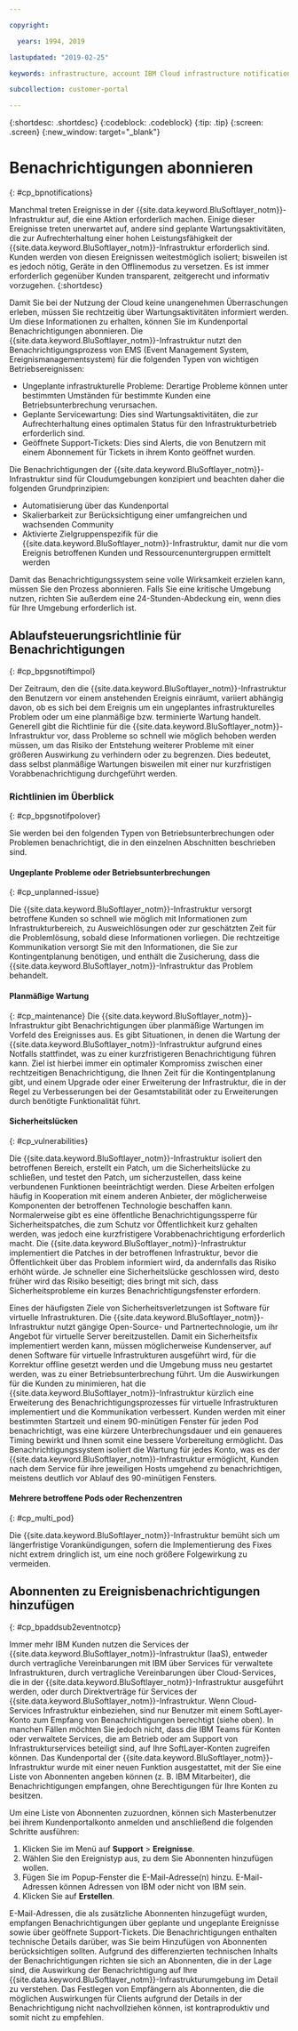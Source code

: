 ```yaml
---

copyright:

  years: 1994, 2019

lastupdated: "2019-02-25"

keywords: infrastructure, account IBM Cloud infrastructure notifications, unplanned infrastructure issues, notifications 

subcollection: customer-portal

---
```


{:shortdesc: .shortdesc}
{:codeblock: .codeblock}
{:tip: .tip}
{:screen: .screen}
{:new_window: target="_blank"}


# Benachrichtigungen abonnieren
{: #cp_bpnotifications}

Manchmal treten Ereignisse in der {{site.data.keyword.BluSoftlayer_notm}}-Infrastruktur auf, die eine Aktion erforderlich machen. Einige dieser Ereignisse treten unerwartet auf, andere sind geplante Wartungsaktivitäten, die zur Aufrechterhaltung einer hohen Leistungsfähigkeit der {{site.data.keyword.BluSoftlayer_notm}}-Infrastruktur erforderlich sind. Kunden werden von diesen Ereignissen weitestmöglich isoliert; bisweilen ist es jedoch nötig, Geräte in den Offlinemodus zu versetzen. Es ist immer erforderlich gegenüber Kunden transparent, zeitgerecht und informativ vorzugehen.
{:shortdesc}

Damit Sie bei der Nutzung der Cloud keine unangenehmen Überraschungen erleben, müssen Sie rechtzeitig über Wartungsaktivitäten informiert werden. Um diese Informationen zu erhalten, können Sie im Kundenportal Benachrichtigungen abonnieren. Die {{site.data.keyword.BluSoftlayer_notm}}-Infrastruktur nutzt den Benachrichtigungsprozess von EMS (Event Management System, Ereignismanagementsystem) für die folgenden Typen von wichtigen Betriebsereignissen:
* Ungeplante infrastrukturelle Probleme: Derartige Probleme können unter bestimmten Umständen für bestimmte Kunden eine Betriebsunterbrechung verursachen.
* Geplante Servicewartung: Dies sind Wartungsaktivitäten, die zur Aufrechterhaltung eines optimalen Status für den Infrastrukturbetrieb erforderlich sind.
* Geöffnete Support-Tickets: Dies sind Alerts, die von Benutzern mit einem Abonnement für Tickets in ihrem Konto geöffnet wurden.

Die Benachrichtigungen der {{site.data.keyword.BluSoftlayer_notm}}-Infrastruktur sind für Cloudumgebungen konzipiert und beachten daher die folgenden Grundprinzipien:
* Automatisierung über das Kundenportal
* Skalierbarkeit zur Berücksichtigung einer umfangreichen und wachsenden Community
* Aktivierte Zielgruppenspezifik für die {{site.data.keyword.BluSoftlayer_notm}}-Infrastruktur, damit nur die vom Ereignis betroffenen Kunden und Ressourcenuntergruppen ermittelt werden

Damit das Benachrichtigungssystem seine volle Wirksamkeit erzielen kann, müssen Sie den Prozess abonnieren. Falls Sie eine kritische Umgebung nutzen, richten Sie außerdem eine 24-Stunden-Abdeckung ein, wenn dies für Ihre Umgebung erforderlich ist.


## Ablaufsteuerungsrichtlinie für Benachrichtigungen
{: #cp_bpgsnotiftimpol}

Der Zeitraum, den die {{site.data.keyword.BluSoftlayer_notm}}-Infrastruktur den Benutzern vor einem anstehenden Ereignis einräumt, variiert abhängig davon, ob es sich bei dem Ereignis um ein ungeplantes infrastrukturelles Problem oder um eine planmäßige bzw. terminierte Wartung handelt. Generell gibt die Richtlinie für die {{site.data.keyword.BluSoftlayer_notm}}-Infrastruktur vor, dass Probleme so schnell wie möglich behoben werden müssen, um das Risiko der Entstehung weiterer Probleme mit einer größeren Auswirkung zu verhindern oder zu begrenzen. Dies bedeutet, dass selbst planmäßige Wartungen bisweilen mit einer nur kurzfristigen Vorabbenachrichtigung durchgeführt werden.

### Richtlinien im Überblick
{: #cp_bpgsnotifpolover}

Sie werden bei den folgenden Typen von Betriebsunterbrechungen oder Problemen benachrichtigt, die in den einzelnen Abschnitten beschrieben sind.

#### Ungeplante Probleme oder Betriebsunterbrechungen
{: #cp_unplanned-issue}

Die {{site.data.keyword.BluSoftlayer_notm}}-Infrastruktur versorgt betroffene Kunden so schnell wie möglich mit Informationen zum Infrastrukturbereich, zu Ausweichlösungen oder zur geschätzten Zeit für die Problemlösung, sobald diese Informationen vorliegen. Die rechtzeitige Kommunikation versorgt Sie mit den Informationen, die Sie zur Kontingentplanung benötigen, und enthält die Zusicherung, dass die {{site.data.keyword.BluSoftlayer_notm}}-Infrastruktur das Problem behandelt.

#### Planmäßige Wartung
{: #cp_maintenance}
Die {{site.data.keyword.BluSoftlayer_notm}}-Infrastruktur gibt Benachrichtigungen über planmäßige Wartungen im Vorfeld des Ereignisses aus. Es gibt Situationen, in denen die Wartung der {{site.data.keyword.BluSoftlayer_notm}}-Infrastruktur aufgrund eines Notfalls stattfindet, was zu einer kurzfristigeren Benachrichtigung führen kann. Ziel ist hierbei immer ein optimaler Kompromiss zwischen einer rechtzeitigen Benachrichtigung, die Ihnen Zeit für die Kontingentplanung gibt, und einem Upgrade oder einer Erweiterung der Infrastruktur, die in der Regel zu Verbesserungen bei der Gesamtstabilität oder zu Erweiterungen durch benötigte Funktionalität führt.

#### Sicherheitslücken
{: #cp_vulnerabilities}

Die {{site.data.keyword.BluSoftlayer_notm}}-Infrastruktur isoliert den betroffenen Bereich, erstellt ein Patch, um die Sicherheitslücke zu schließen, und testet den Patch, um sicherzustellen, dass keine verbundenen Funktionen beeinträchtigt werden. Diese Arbeiten erfolgen häufig in Kooperation mit einem anderen Anbieter, der möglicherweise Komponenten der betroffenen Technologie beschaffen kann. Normalerweise gibt es eine öffentliche Benachrichtigungssperre für Sicherheitspatches, die zum Schutz vor Öffentlichkeit kurz gehalten werden, was jedoch eine kurzfristigere Vorabbenachrichtigung erforderlich macht. Die {{site.data.keyword.BluSoftlayer_notm}}-Infrastruktur implementiert die Patches in der betroffenen Infrastruktur, bevor die Öffentlichkeit über das Problem informiert wird, da andernfalls das Risiko erhöht würde. Je schneller eine Sicherheitslücke geschlossen wird, desto früher wird das Risiko beseitigt; dies bringt mit sich, dass Sicherheitsprobleme ein kurzes Benachrichtigungsfenster erfordern.

Eines der häufigsten Ziele von Sicherheitsverletzungen ist Software für virtuelle Infrastrukturen. Die {{site.data.keyword.BluSoftlayer_notm}}-Infrastruktur nutzt gängige Open-Source- und Partnertechnologie, um ihr Angebot für virtuelle Server bereitzustellen. Damit ein Sicherheitsfix implementiert werden kann, müssen möglicherweise Kundenserver, auf denen Software für virtuelle Infrastrukturen ausgeführt wird, für die Korrektur offline gesetzt werden und die Umgebung muss neu gestartet werden, was zu einer Betriebsunterbrechung führt. Um die Auswirkungen für die Kunden zu minimieren, hat die {{site.data.keyword.BluSoftlayer_notm}}-Infrastruktur kürzlich eine Erweiterung des Benachrichtigungsprozesses für virtuelle Infrastrukturen implementiert und die Kommunikation verbessert. Kunden werden mit einer bestimmten Startzeit und einem 90-minütigen Fenster für jeden Pod benachrichtigt, was eine kürzere Unterbrechungsdauer und ein genaueres Timing bewirkt und Ihnen somit eine bessere Vorbereitung ermöglicht. Das Benachrichtigungssystem isoliert die Wartung für jedes Konto, was es der {{site.data.keyword.BluSoftlayer_notm}}-Infrastruktur ermöglicht, Kunden nach dem Service für ihre jeweiligen Hosts umgehend zu benachrichtigen, meistens deutlich vor Ablauf des 90-minütigen Fensters.

#### Mehrere betroffene Pods oder Rechenzentren
{: #cp_multi_pod}

Die {{site.data.keyword.BluSoftlayer_notm}}-Infrastruktur bemüht sich um längerfristige Vorankündigungen, sofern die Implementierung des Fixes nicht extrem dringlich ist, um eine noch größere Folgewirkung zu vermeiden.


## Abonnenten zu Ereignisbenachrichtigungen hinzufügen
{: #cp_bpaddsub2eventnotcp}

Immer mehr IBM Kunden nutzen die Services der {{site.data.keyword.BluSoftlayer_notm}}-Infrastruktur (IaaS), entweder durch vertragliche Vereinbarungen mit IBM über Services für verwaltete Infrastrukturen, durch vertragliche Vereinbarungen über Cloud-Services, die in der {{site.data.keyword.BluSoftlayer_notm}}-Infrastruktur ausgeführt werden, oder durch Direktverträge für Services der {{site.data.keyword.BluSoftlayer_notm}}-Infrastruktur. Wenn Cloud-Services Infrastruktur einbeziehen, sind nur Benutzer mit einem SoftLayer-Konto zum Empfang von Benachrichtigungen berechtigt (siehe oben). In manchen Fällen möchten Sie jedoch nicht, dass die IBM Teams für Konten oder verwaltete Services, die am Betrieb oder am Support von Infrastrukturservices beteiligt sind, auf Ihre SoftLayer-Konten zugreifen können. Das Kundenportal der {{site.data.keyword.BluSoftlayer_notm}}-Infrastruktur wurde mit einer neuen Funktion ausgestattet, mit der Sie eine Liste von Abonnenten angeben können (z. B. IBM Mitarbeiter), die Benachrichtigungen empfangen, ohne Berechtigungen für Ihre Konten zu besitzen.

Um eine Liste von Abonnenten zuzuordnen, können sich Masterbenutzer bei ihrem Kundenportalkonto anmelden und anschließend die folgenden Schritte ausführen:
1. Klicken Sie im Menü auf **Support** > **Ereignisse**.
2. Wählen Sie den Ereignistyp aus, zu dem Sie Abonnenten hinzufügen wollen.
2. Fügen Sie im Popup-Fenster die E-Mail-Adresse(n) hinzu. E-Mail-Adressen können Adressen von IBM oder nicht von IBM sein.
3. Klicken Sie auf **Erstellen**.

E-Mail-Adressen, die als zusätzliche Abonnenten hinzugefügt wurden, empfangen Benachrichtigungen über geplante und ungeplante Ereignisse sowie über geöffnete Support-Tickets. Die Benachrichtigungen enthalten technische Details darüber, was Sie beim Hinzufügen von Abonnenten berücksichtigen sollten. Aufgrund des differenzierten technischen Inhalts der Benachrichtigungen richten sie sich an Abonnenten, die in der Lage sind, die Auswirkung der Benachrichtigung auf Ihre {{site.data.keyword.BluSoftlayer_notm}}-Infrastrukturumgebung im Detail zu verstehen. Das Festlegen von Empfängern als Abonnenten, die die möglichen Auswirkungen für Clients aufgrund der Details in der Benachrichtigung nicht nachvollziehen können, ist kontraproduktiv und somit nicht zu empfehlen.
